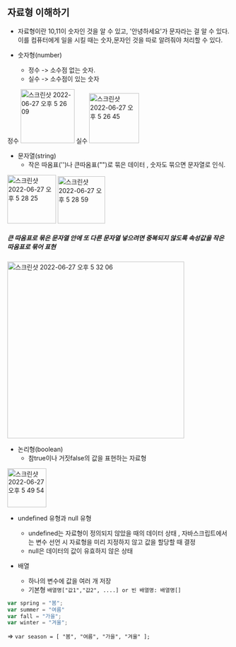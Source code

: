 ## 자료형 이해하기  

* 자료형이란
  10,11이 숫자인 것을 알 수 있고, '안녕하세요'가 문자라는 걸 알 수 있다. 이를 컴퓨터에게 일을 시킬 때는 숫자,문자인 것을 따로 알려줘야 처리할 수 있다.    

* 숫자형(number)   
  * 정수 -> 소수점 없는 숫자.   
  * 실수 -> 소수점이 있는 숫자 
  
 정수 <img width="122" alt="스크린샷 2022-06-27 오후 5 26 09" src="https://user-images.githubusercontent.com/97012561/175894688-60683219-be10-4812-88ab-abf81e455c03.png"> 실수 <img width="113" alt="스크린샷 2022-06-27 오후 5 26 45" src="https://user-images.githubusercontent.com/97012561/175894803-3e2fdbff-3762-45c8-8e2c-19e2e49d32fb.png"> 

* 문자열(string)  
  * 작은 따옴표('')나 큰따옴표("")로 묶은 데이터 , 숫자도 묶으면 문자열로 인식.    

<img width="110" alt="스크린샷 2022-06-27 오후 5 28 25" src="https://user-images.githubusercontent.com/97012561/175895127-02d2b845-6854-4ee3-8ede-67069fa9c823.png">  <img width="107" alt="스크린샷 2022-06-27 오후 5 28 59" src="https://user-images.githubusercontent.com/97012561/175895229-10e50596-490b-4131-ab78-dee28d64ed76.png">

##### 큰 따옴표로 묶은 문자열 안에 또 다른 문자열 넣으려면 중복되지 않도록 속성값을 작은 따옴표로 묶어 표현  
<img width="400" alt="스크린샷 2022-06-27 오후 5 32 06" src="https://user-images.githubusercontent.com/97012561/175895864-a3fbf76e-8e55-4dbe-9de1-c97f26e8ef42.png">

* 논리형(boolean)  
  * 참true이나 거짓false의 값을 표현하는 자료형  

<img width="88" alt="스크린샷 2022-06-27 오후 5 49 54" src="https://user-images.githubusercontent.com/97012561/175899427-6d7fd11b-94e9-4e96-9231-70e8167a9989.png">

* undefined 유형과 null 유형  
  * undefined는 자료형이 정의되지 않았을 때의 데이터 상태 , 자바스크립트에서는 변수 선언 시 자료형을 미리 지정하지 않고 값을 할당할 때 결정  
  * null은 데이터의 값이 유효하지 않은 상태  

* 배열  
  * 하나의 변수에 값을 여러 개 저장   
  * 기본형 `배열명["값1","값2", ....] or 빈 배열명: 배열명[]`   

```javascript
var spring = "봄";
var summer = "여름" 
var fall = "가을";
var winter = "겨울";
```
=> `var season = [ "봄", "여름", "가을", "겨울" ];`   


